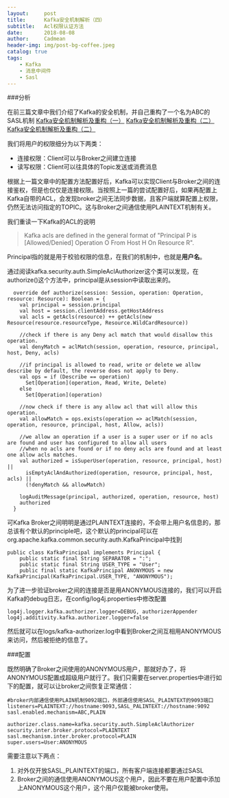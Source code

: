 ```yaml
---
layout:     post
title:      Kafka安全机制解析（四）
subtitle:   Acl权限认证方法
date:       2018-08-08
author:     Cadmean
header-img: img/post-bg-coffee.jpeg
catalog: true
tags:
    - Kafka
    - 消息中间件
    - Sasl
---
```


###分析

在前三篇文章中我们介绍了Kafka的安全机制，并自己重构了一个名为ABC的SASL机制
[Kafka安全机制解析及重构（一）](https://www.jianshu.com/p/3a15a8a481c6)
[Kafka安全机制解析及重构（二）](https://www.jianshu.com/p/ec8954ec7185)
[Kafka安全机制解析及重构（二）](https://www.jianshu.com/p/34bdd3735bfb)

我们将用户的权限细分为以下两类：
- 连接权限：Client可以与Broker之间建立连接
- 读写权限：Client可以往具体的Topic发送或消费消息

根据上一篇文章中的配置方法配置好后，Kafka可以实现Client与Broker之间的连接鉴权，但是也仅仅是连接权限。当按照上一篇的尝试配置好后，如果再配置上Kafka自带的ACL，会发现broker之间无法同步数据，且客户端就算配置上权限，仍然无法访问指定的TOPIC。这与Broker之间通信使用PLAINTEXT机制有关。

我们重读一下Kafka的ACL的说明
> Kafka acls are defined in the general format of "Principal P is [Allowed/Denied] Operation O From Host H On Resource R". 

Principal指的就是用于校验权限的信息，在我们的机制中，也就是**用户名**。

通过阅读kafka.security.auth.SimpleAclAuthorizer这个类可以发现，在authorize()这个方法中，principal是从session中读取出来的。
```
  override def authorize(session: Session, operation: Operation, resource: Resource): Boolean = {
    val principal = session.principal
    val host = session.clientAddress.getHostAddress
    val acls = getAcls(resource) ++ getAcls(new Resource(resource.resourceType, Resource.WildCardResource))

    //check if there is any Deny acl match that would disallow this operation.
    val denyMatch = aclMatch(session, operation, resource, principal, host, Deny, acls)

    //if principal is allowed to read, write or delete we allow describe by default, the reverse does not apply to Deny.
    val ops = if (Describe == operation)
      Set[Operation](operation, Read, Write, Delete)
    else
      Set[Operation](operation)

    //now check if there is any allow acl that will allow this operation.
    val allowMatch = ops.exists(operation => aclMatch(session, operation, resource, principal, host, Allow, acls))

    //we allow an operation if a user is a super user or if no acls are found and user has configured to allow all users
    //when no acls are found or if no deny acls are found and at least one allow acls matches.
    val authorized = isSuperUser(operation, resource, principal, host) ||
      isEmptyAclAndAuthorized(operation, resource, principal, host, acls) ||
      (!denyMatch && allowMatch)

    logAuditMessage(principal, authorized, operation, resource, host)
    authorized
  }
```

可Kafka Broker之间明明是通过PLAINTEXT连接的，不会带上用户名信息的，那总该有个默认的principle吧，这个默认的principal可以在org.apache.kafka.common.security.auth.KafkaPrincipal中找到
```
public class KafkaPrincipal implements Principal {
    public static final String SEPARATOR = ":";
    public static final String USER_TYPE = "User";
    public final static KafkaPrincipal ANONYMOUS = new KafkaPrincipal(KafkaPrincipal.USER_TYPE, "ANONYMOUS");
```
为了进一步验证broker之间的连接是否是用ANONYMOUS连接的，我们可以开启Kafka的debug日志，在config/log4j.properties中修改配置
```
log4j.logger.kafka.authorizer.logger=DEBUG, authorizerAppender
log4j.additivity.kafka.authorizer.logger=false
```
然后就可以在logs/kafka-authorizer.log中看到Broker之间互相用ANONYMOUS来访问，然后被拒绝的信息了。

###配置

既然明确了Broker之间使用的ANONYMOUS用户，那就好办了，将ANONYMOUS配置成超级用户就行了。我们只需要在server.properties中进行如下的配置，就可以让broker之间恢复正常通信：
```
#broker内部通信使用PLAIN机制9092端口，外部通信使用SASL_PLAINTEXT的9093端口
listeners=PLAINTEXT://hostname:9093,SASL_PALINTEXT://hostname:9092
sasl.enabled.mechanism=ABC,PLAIN

authorizer.class.name=kafka.security.auth.SimpleAclAuthorizer
security.inter.broker.protocol=PLAINTEXT
sasl.mechanism.inter.broker.protocol=PLAIN
super.users=User:ANONYMOUS
```
需要注意以下两点：
1. 对外仅开放SASL_PLAINTEXT的端口，所有客户端连接都要通过SASL
2. Broker之间的通信使用ANONYMOUS这个用户，因此不要在用户配置中添加上ANONYMOUS这个用户，这个用户仅能被broker使用。